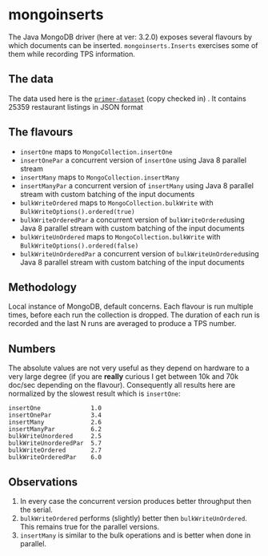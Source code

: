 # mongoinserts
The Java MongoDB driver (here at ver: 3.2.0) exposes several flavours by which documents can be inserted. `mongoinserts.Inserts` exercises some of them while recording TPS information. 

## The data
The data used here is the [`primer-dataset`](https://raw.githubusercontent.com/mongodb/docs-assets/primer-dataset/dataset.json) (copy checked in) . It contains 25359 restaurant listings
in JSON format  

## The flavours

* `insertOne` maps to `MongoCollection.insertOne`
* `insertOnePar` a concurrent version of `insertOne` using Java 8 parallel stream
* `insertMany` maps to `MongoCollection.insertMany`
* `insertManyPar` a concurrent version of `insertMany` using Java 8 parallel stream with custom batching of the input documents
* `bulkWriteOrdered` maps to `MongoCollection.bulkWrite` with `BulkWriteOptions().ordered(true)`
* `bulkWriteOrderedPar` a concurrent version of `bulkWriteOrdered`using Java 8 parallel stream with custom batching of the input documents
* `bulkWriteUnOrdered` maps to `MongoCollection.bulkWrite` with `BulkWriteOptions().ordered(false)`
* `bulkWriteUnOrderedPar` a concurrent version of `bulkWriteUnOrdered`using Java 8 parallel stream with custom batching of the input documents

## Methodology
Local instance of MongoDB, default concerns.
Each flavour is run multiple times, before each run the collection is dropped. The duration of each run is recorded and the last N runs are averaged to produce a TPS number.    

## Numbers

The absolute values are not very useful as they depend on hardware to a very large degree (if you are **really** curious I get between 10k and 70k doc/sec depending on the flavour).
Consequently all results here are normalized by the slowest result which is `insertOne`:

```
insertOne              1.0
insertOnePar           3.4
insertMany             2.6
insertManyPar          6.2
bulkWriteUnordered     2.5
bulkWriteUnorderedPar  5.7
bulkWriteOrdered       2.7
bulkWriteOrderedPar    6.0
```

## Observations
1. In every case the concurrent version produces better throughput then the serial.
2. `bulkWriteOrdered` performs (slightly) better then `bulkWriteUnOrdered`. This remains true for the parallel versions. 
3. `insertMany` is similar to the bulk operations and is better when done in parallel. 
 